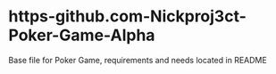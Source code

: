 # https-github.com-Nickproj3ct-Poker-Game-Alpha
Base file for Poker Game, requirements and needs located in README
